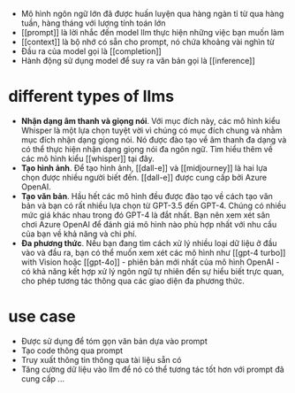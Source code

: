- Mô hình ngôn ngữ lớn đã được huấn luyện qua hàng ngàn tỉ từ qua hàng tuần, hàng tháng với lượng tính toán lớn
- [[prompt]] là lời nhắc đến model llm thực hiện những việc bạn muốn làm
- [[context]] là bộ nhớ có sẵn cho prompt, nó chứa khoảng vài nghìn từ
- Đầu ra của model gọi là [[completion]]
- Hành động sử dụng model để suy ra văn bản gọi là [[inference]]
# different types of llms
- **Nhận dạng âm thanh và giọng nói**. Với mục đích này, các mô hình kiểu Whisper là một lựa chọn tuyệt vời vì chúng có mục đích chung và nhằm mục đích nhận dạng giọng nói. Nó được đào tạo về âm thanh đa dạng và có thể thực hiện nhận dạng giọng nói đa ngôn ngữ. Tìm hiểu thêm về các mô hình kiểu [[whisper]] tại đây.
- **Tạo hình ảnh**. Để tạo hình ảnh, [[dall-e]] và [[midjourney]] là hai lựa chọn được nhiều người biết đến. [[dall-e]] được cung cấp bởi Azure OpenAI.
- **Tạo văn bản**. Hầu hết các mô hình đều được đào tạo về cách tạo văn bản và bạn có rất nhiều lựa chọn từ GPT-3.5 đến GPT-4. Chúng có nhiều mức giá khác nhau trong đó GPT-4 là đắt nhất. Bạn nên xem xét sân chơi Azure OpenAI để đánh giá mô hình nào phù hợp nhất với nhu cầu của bạn về khả năng và chi phí.
- **Đa phương thức**. Nếu bạn đang tìm cách xử lý nhiều loại dữ liệu ở đầu vào và đầu ra, bạn có thể muốn xem xét các mô hình như [[gpt-4 turbo]] with Vision hoặc [[gpt-4o]] - phiên bản mới nhất của mô hình OpenAI - có khả năng kết hợp xử lý ngôn ngữ tự nhiên đến sự hiểu biết trực quan, cho phép tương tác thông qua các giao diện đa phương thức.
# use case
- Được sử dụng để tóm gọn văn bản dựa vào prompt
- Tạo code thông qua prompt
- Truy xuất thông tin thông qua tài liệu sẵn có
- Tăng cường dữ liệu vào llm để nó có thể tương tác tốt hơn với prompt đã cung cấp
...